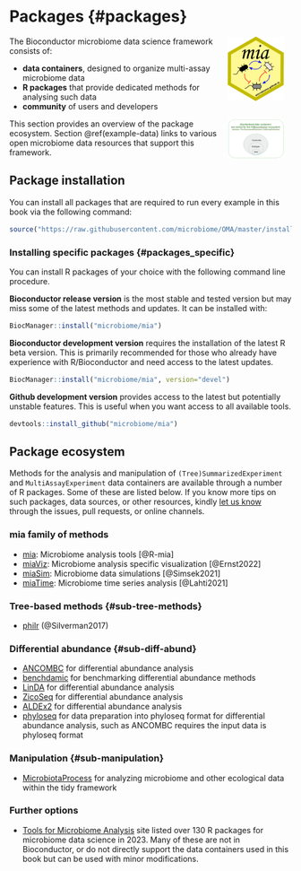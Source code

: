 # Packages {#packages}

<script>
document.addEventListener("click", function (event) {
    if (event.target.classList.contains("rebook-collapse")) {
        event.target.classList.toggle("active");
        var content = event.target.nextElementSibling;
        if (content.style.display === "block") {
            content.style.display = "none";
        } else {
            content.style.display = "block";
        }
    }
})
</script>

<style>
.rebook-collapse {
  background-color: #eee;
  color: #444;
  cursor: pointer;
  padding: 18px;
  width: 100%;
  border: none;
  text-align: left;
  outline: none;
  font-size: 15px;
}

.rebook-content {
  padding: 0 18px;
  display: none;
  overflow: hidden;
  background-color: #f1f1f1;
}
</style>

<img src="general/figures/mia_logo.png" width="100" alt="mia logo" align="right" style="margin: 0 1em 0 1em" />


The Bioconductor microbiome data science framework consists of:

- **data containers**, designed to organize multi-assay microbiome data
- **R packages** that provide dedicated methods for analysing such data
- **community** of users and developers 

<img src="general/figures/ecosystem.png" width="100" alt="mia logo" align="right" style="margin: 0 1em 0 1em" />


This section provides an overview of the package ecosystem. Section
\@ref(example-data) links to various open microbiome data resources
that support this framework.


## Package installation

You can install all packages that are required to run every example in this book via the following command:


```r
source("https://raw.githubusercontent.com/microbiome/OMA/master/install_packages.R")
```

### Installing specific packages {#packages_specific}

You can install R packages of your choice with the following command
line procedure.

**Bioconductor release version** is the most stable and tested version
but may miss some of the latest methods and updates. It can be
installed with:


```r
BiocManager::install("microbiome/mia")
```

**Bioconductor development version** requires the installation of the
latest R beta version. This is primarily recommended for those who
already have experience with R/Bioconductor and need access to the
latest updates.


```r
BiocManager::install("microbiome/mia", version="devel")
```

**Github development version** provides access to the latest but
potentially unstable features. This is useful when you want access to
all available tools.


```r
devtools::install_github("microbiome/mia")
```


## Package ecosystem 

Methods for the analysis and manipulation of
`(Tree)SummarizedExperiment` and `MultiAssayExperiment` data
containers are available through a number of R packages. Some of these
are listed below. If you know more tips on such packages, data
sources, or other resources, kindly [let us
know](https://microbiome.github.io) through the issues, pull requests,
or online channels.


### mia family of methods

- [mia](microbiome.github.io/mia): Microbiome analysis tools [@R-mia]
- [miaViz](microbiome.github.io/miaViz): Microbiome analysis specific visualization [@Ernst2022]
- [miaSim](microbiome.github.io/miaSim): Microbiome data simulations [@Simsek2021]
- [miaTime](microbiome.github.io/miaTime): Microbiome time series analysis [@Lahti2021]


### Tree-based methods {#sub-tree-methods}

- [philr](http://bioconductor.org/packages/devel/bioc/html/philr.html) (@Silverman2017)


### Differential abundance {#sub-diff-abund}

- [ANCOMBC](https://bioconductor.org/packages/devel/bioc/html/ANCOMBC.html) for differential abundance analysis
- [benchdamic](https://bioconductor.org/packages/release/bioc/vignettes/benchdamic/inst/doc/intro.html) for benchmarking differential abundance methods
- [LinDA](https://cran.r-project.org/web/packages/MicrobiomeStat/) for differential abundance analysis
- [ZicoSeq](https://cran.r-project.org/web/packages/GUniFrac/) for differential abundance analysis
- [ALDEx2](https://www.bioconductor.org/packages/release/bioc/html/ALDEx2.html) for differential abundance analysis
- [phyloseq](https://www.bioconductor.org/packages/release/bioc/html/phyloseq.html) for data preparation into phyloseq format for differential abundance analysis, such as ANCOMBC requires the input data is phyloseq format



### Manipulation {#sub-manipulation}

- [MicrobiotaProcess](https://bioconductor.org/packages/release/bioc/html/MicrobiotaProcess.html) for analyzing microbiome and other ecological data within the tidy framework


### Further options

- [Tools for Microbiome
  Analysis](https://microsud.github.io/Tools-Microbiome-Analysis/)
  site listed over 130 R packages for microbiome data science in
  2023. Many of these are not in Bioconductor, or do not directly
  support the data containers used in this book but can be used with
  minor modifications.

